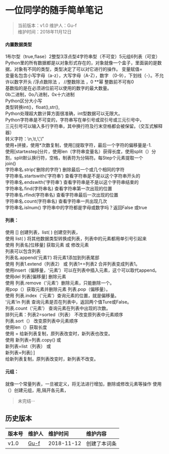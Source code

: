 # 一位同学的随手简单笔记

>当前版本：v1.0
>维护人：Gu-f  
>维护时间：2018年11月12日

#### 内置数据类型  

1布尔型（true,flase）2整型3浮点型4字符串型（不可变）5元组6列表（可变）  
Python里的所有数据都是以对象形式存在的，对象就像一个盒子，里面装的是数据，对象有不同的类型，类型决定了可以对它进行的操作。
变量赋值=  
变量名包含小写字母（a-z），大写字母（A-Z），数字
（0-9），下划线（-）。不允许以数字开头
/浮点数除法 ， //整数除法 ，0 \*\*幂
整数前不可有0  
基数指的是在必须进位前可以使用的数字的最大数量。  
0b二进制，0o八进制，0x十六进制  
Python区分大小写  
类型转换int()，float(),str(),  
Python处理超大数计算方面很准确，int型数据可以无限大。  
Python字符串是不可变的，字符串写在单引号或双引号或三元引号中，  
三元引号可以输入多行字符串，其中换行符及行末空格都会被保留。（交互式解释器）  
转义字符：\n,\t,\’,\”  
使用+拼接，使用*次数复制，使用[]提取字符，最后一个字符的偏移量是-1.  
使用[start:end:step]分片，使用len（字符串变量名）获得长度，使用split（）分割，split默认换行符，空格，制表符为分隔符。每Step个元素提取一个  
join()  
字符串名.strip(‘删除的字符’)    删除最后一个或几个相同的字符  
字符串名.startswith(‘字符串’)   查看字符串是不是以这个字符串开头的  
字符串名.endswith(‘字符串’)   查看字符串是不是以这个字符串结束的  
字符串名.find(字符串名)       查看字符串第一次出现的位置  
字符串名.rfind(字符串名)      查看字符串最后一次出现的位置  
字符串名.count(字符串名)        查看字符串一共出现几次  
字符串名.islnum()                字符串中的字符都是字母或数字吗？返回False  或true  

#### 列表：

使用 [] 创建列表，list( ) 创建空列表，  
  使用 list( ) 将其他数据类型转换成列表，列表中的元素都用单引号引起来  
  使用 列表名[位移量] 获取元素  或 修改元素  
  列表可以包含列表  
  列表名.append(‘元素1’)  将元素1添加到列表尾部  
  使用 列表1.extend（列表2） 或  列表1+=列表2  合并列表变成列表1。  
  使用insert（偏移量，‘元素’）可以在列表中插入元素，这个可以取代append。  
  使用del 列表[偏移量] 删除元素  
  使用 列表.remove（’元素’）删除元素，只能删除一个。  
  用pop（）获取元素并删除元素  列表.pop（偏移量）。  
  使用  列表.index（'元素’）查询元素的位置，就是偏移量。  
  ‘元素’in 列表 查询元素是否在列表中，返回两个值Ture或False。  
  列表.count（‘元素’） 查询元素在列表中出现的次数。  
  排列元素：列表2=sorted（列表）  不改变原列表中元素顺序  
            列表.sort（）          改变原列表中元素顺序  
  使用len（）获取长度  
 使用 = 给新列表复制，原列表改变时，新列表也改变。  
 使用 新列表=列表.copy()    或  
新列表=list（列表）    或  
新列表=列表[:]  
 给新列表复制，原列表改变时，新列表不改变。  

#### 元组：  
就像一个常量列表，一旦被定义，将无法进行增加，删除或修改元素等操作
使用（）创建元组，用,隔开各元素，  



>未完结···



## 历史版本

| 版本号 | 维护人 |维护时间 |维护内容|
| :- | :- | :-| :- |
| v1.0 | [Gu-f](https://Gu-f.github.io/) |2018-11-12|创建了本词条|
